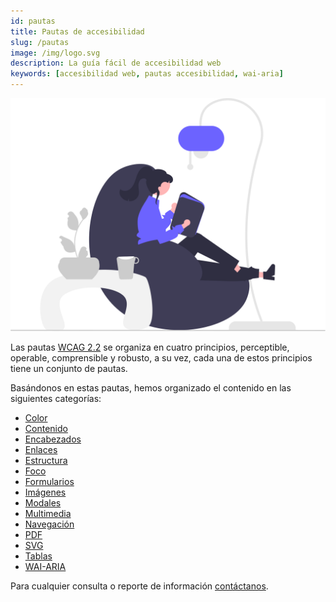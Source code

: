```yaml
---
id: pautas
title: Pautas de accesibilidad
slug: /pautas
image: /img/logo.svg
description: La guía fácil de accesibilidad web
keywords: [accesibilidad web, pautas accesibilidad, wai-aria]
---
```


<img src="/img/pautas.svg" alt="" />

Las pautas [WCAG 2.2](/wcag-2.2) se organiza en cuatro principios, perceptible, operable, comprensible y robusto, a su vez, cada una de estos principios tiene un conjunto de pautas.

Basándonos en estas pautas, hemos organizado el contenido en las siguientes categorías:

- [Color](color)
- [Contenido](contenido)
- [Encabezados](encabezado)
- [Enlaces](enlaces)
- [Estructura](estructura)
- [Foco](foco)
- [Formularios](formulario)
- [Imágenes](imagen)
- [Modales](modal)
- [Multimedia](multimedia)
- [Navegación](navegacion)
- [PDF](archivo-pdf)
- [SVG](svg)
- [Tablas](tabla)
- [WAI-ARIA](wai-aria)

Para cualquier consulta o reporte de información [contáctanos](mailto:accesible.es@gmail.com).
